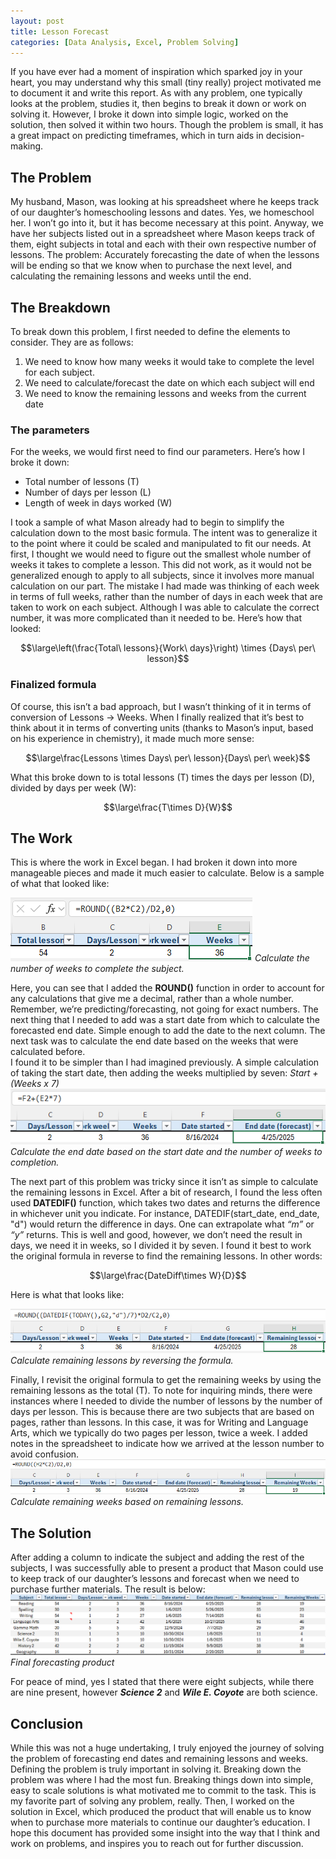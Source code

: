 ```yaml
---
layout: post
title: Lesson Forecast
categories: [Data Analysis, Excel, Problem Solving]
---
```


If you have ever had a moment of inspiration which sparked joy in your heart, you may understand why this small (tiny really) project motivated me to document it and write this report. As with any problem, one typically looks at the problem, studies it, then begins to break it down or work on solving it. However, I broke it down into simple logic, worked on the solution, then solved it within two hours. Though the problem is small, it has a great impact on predicting timeframes, which in turn aids in decision-making.

## The Problem

My husband, Mason, was looking at his spreadsheet where he keeps track of our daughter’s homeschooling lessons and dates. Yes, we homeschool her. I won’t go into it, but it has become necessary at this point. Anyway, we have her subjects listed out in a spreadsheet where Mason keeps track of them, eight subjects in total and each with their own respective number of lessons. The problem: Accurately forecasting the date of when the lessons will be ending so that we know when to purchase the next level, and calculating the remaining lessons and weeks until the end.

## The Breakdown

To break down this problem, I first needed to define the elements to consider. They are as follows:

1. We need to know how many weeks it would take to complete the level for each subject.  
2. We need to calculate/forecast the date on which each subject will end  
3. We need to know the remaining lessons and weeks from the current date

### The parameters

For the weeks, we would first need to find our parameters. Here’s how I broke it down:

* Total number of lessons (T)  
* Number of days per lesson (L)  
* Length of week in days worked (W)

I took a sample of what Mason already had to begin to simplify the calculation down to the most basic formula. The intent was to generalize it to the point where it could be scaled and manipulated to fit our needs. At first, I thought we would need to figure out the smallest whole number of weeks it takes to complete a lesson. This did not work, as it would not be generalized enough to apply to all subjects, since it involves more manual calculation on our part. The mistake I had made was thinking of each week in terms of full weeks, rather than the number of days in each week that are taken to work on each subject. Although I was able to calculate the correct number, it was more complicated than it needed to be. Here’s how that looked:

<!-- > ***(Total lessons ÷ Work days) × Days per lesson*** -->
$$\large\left(\frac{Total\ lessons}{Work\ days}\right) \times {Days\ per\
 lesson}$$ 

###  Finalized formula

Of course, this isn’t a bad approach, but I wasn’t thinking of it in terms of conversion of Lessons \-\> Weeks. When I finally realized that it’s best to think about it in terms of converting units (thanks to Mason’s input, based on his experience in chemistry), it made much more sense:

<!-- > ***(Lessons × Days per Lesson ) ÷ Days per Week \= Weeks*** -->
$$\large\frac{Lessons \times Days\ per\ lesson}{Days\ per\ week}$$

What this broke down to is total lessons (T) times the days per lesson (D), divided by days per week (W):

$$\large\frac{T\times D}{W}$$

## The Work

This is where the work in Excel began. I had broken it down into more manageable pieces and made it much easier to calculate. Below is a sample of what that looked like:

![Excel screenshot with formula '=ROUND((B2 times C2) divided by D2,0)', affected cell highlighted.](../images/lesson-forecast/image6.png)
*Calculate the number of weeks to complete the subject.*

Here, you can see that I added the **ROUND()** function in order to account for any calculations that give me a decimal, rather than a whole number. Remember, we’re predicting/forecasting, not going for exact numbers. The next thing that I needed to add was a start date from which to calculate the forecasted end date. Simple enough to add the date to the next column. The next task was to calculate the end date based on the weeks that were calculated before.  
I found it to be simpler than I had imagined previously. A simple calculation of taking the start date, then adding the weeks multiplied by seven: *Start \+ (Weeks x 7\)*  
![Excel screenshot with formula '=F2+(E2 times 7)', affected cell highlighted.](../images/lesson-forecast/image4.png)  
*Calculate the end date based on the start date and the number of weeks to completion.*

The next part of this problem was tricky since it isn’t as simple to calculate the remaining lessons in Excel. After a bit of research, I found the less often used **DATEDIF()** function, which takes two dates and returns the difference in whichever unit you indicate. For instance, DATEDIF(start\_date, end\_date, "d") would return the difference in days. One can extrapolate what *“m”* or *“y”* returns. This is well and good, however, we don’t need the result in days, we need it in weeks, so I divided it by seven. I found it best to work the original formula in reverse to find the remaining lessons. In other words:

$$\large\frac{DateDiff\times W}{D}$$

Here is what that looks like: 

![Excel screenshot with formula '=ROUND((DATEDIF(TODAY(),G2,"d") divided by 7) times D2 divided by C2,0)', affected cell highlighted](../images/lesson-forecast/image9.png)  
*Calculate remaining lessons by reversing the formula.*

Finally, I revisit the original formula to get the remaining weeks by using the remaining lessons as the total (T). To note for inquiring minds, there were instances where I needed to divide the number of lessons by the number of days per lesson. This is because there are two subjects that are based on pages, rather than lessons. In this case, it was for Writing and Language Arts, which we typically do two pages per lesson, twice a week. I added notes in the spreadsheet to indicate how we arrived at the lesson number to avoid confusion.  
![Excel screenshot with formula '=ROUND((H2 times C2) divided by D2,0)', affected cell highlighted.](../images/lesson-forecast/image3.png)  
*Calculate remaining weeks based on remaining lessons.*

## The Solution

After adding a column to indicate the subject and adding the rest of the subjects, I was successfully able to present a product that Mason could use to keep track of our daughter’s lessons and forecast when we need to purchase further materials. The result is below:  
![Excel screenshot showing the subjects taught, with all fields displayed and records calculated, according to formulas written.](../images/lesson-forecast/image7.png)
*Final forecasting product*

For peace of mind, yes I stated that there were eight subjects, while there are nine present, however ***Science 2*** and ***Wile E. Coyote*** are both science.

## Conclusion

While this was not a huge undertaking, I truly enjoyed the journey of solving the problem of forecasting end dates and remaining lessons and weeks. Defining the problem is truly important in solving it. Breaking down the problem was where I had the most fun. Breaking things down into simple, easy to scale solutions is what motivated me to commit to the task. This is my favorite part of solving any problem, really. Then, I worked on the solution in Excel, which produced the product that will enable us to know when to purchase more materials to continue our daughter’s education. I hope this document has provided some insight into the way that I think and work on problems, and inspires you to reach out for further discussion.
